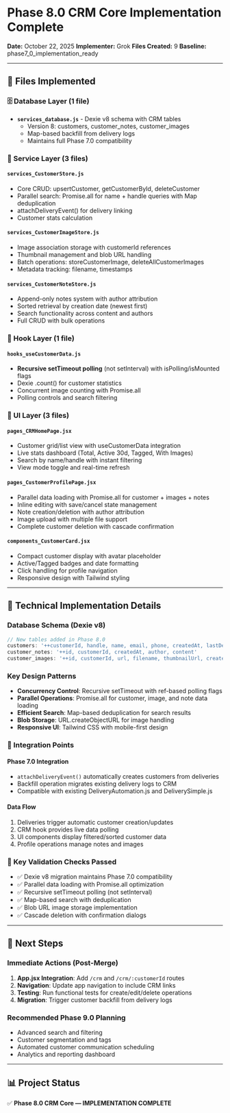 # Phase 8.0 CRM Core Implementation Complete

**Date:** October 22, 2025
**Implementer:** Grok
**Files Created:** 9
**Baseline:** phase7_0_implementation_ready

---

## 📁 Files Implemented

### 🗄️ Database Layer (1 file)
- **`services_database.js`** - Dexie v8 schema with CRM tables
  - Version 8: customers, customer_notes, customer_images
  - Map-based backfill from delivery logs
  - Maintains full Phase 7.0 compatibility

### 🏪 Service Layer (3 files)

#### **`services_CustomerStore.js`**
- Core CRUD: upsertCustomer, getCustomerById, deleteCustomer
- Parallel search: Promise.all for name + handle queries with Map deduplication
- attachDeliveryEvent() for delivery linking
- Customer stats calculation

#### **`services_CustomerImageStore.js`**
- Image association storage with customerId references
- Thumbnail management and blob URL handling
- Batch operations: storeCustomerImage, deleteAllCustomerImages
- Metadata tracking: filename, timestamps

#### **`services_CustomerNoteStore.js`**
- Append-only notes system with author attribution
- Sorted retrieval by creation date (newest first)
- Search functionality across content and authors
- Full CRUD with bulk operations

### 🎣 Hook Layer (1 file)

#### **`hooks_useCustomerData.js`**
- **Recursive setTimeout polling** (not setInterval) with isPolling/isMounted flags
- Dexie .count() for customer statistics
- Concurrent image counting with Promise.all
- Polling controls and search filtering

### 🎨 UI Layer (3 files)

#### **`pages_CRMHomePage.jsx`**
- Customer grid/list view with useCustomerData integration
- Live stats dashboard (Total, Active 30d, Tagged, With Images)
- Search by name/handle with instant filtering
- View mode toggle and real-time refresh

#### **`pages_CustomerProfilePage.jsx`**
- Parallel data loading with Promise.all for customer + images + notes
- Inline editing with save/cancel state management
- Note creation/deletion with author attribution
- Image upload with multiple file support
- Complete customer deletion with cascade confirmation

#### **`components_CustomerCard.jsx`**
- Compact customer display with avatar placeholder
- Active/Tagged badges and date formatting
- Click handling for profile navigation
- Responsive design with Tailwind styling

---

## 🧠 Technical Implementation Details

### Database Schema (Dexie v8)
```javascript
// New tables added in Phase 8.0
customers: '++customerId, handle, name, email, phone, createdAt, lastDeliveryAt, tagCount'
customer_notes: '++id, customerId, createdAt, author, content'
customer_images: '++id, customerId, url, filename, thumbnailUrl, createdAt, updatedAt'
```

### Key Design Patterns

- **Concurrency Control**: Recursive setTimeout with ref-based polling flags
- **Parallel Operations**: Promise.all for customer, image, and note data loading
- **Efficient Search**: Map-based deduplication for search results
- **Blob Storage**: URL.createObjectURL for image handling
- **Responsive UI**: Tailwind CSS with mobile-first design

### 🔗 Integration Points

#### **Phase 7.0 Integration**
- `attachDeliveryEvent()` automatically creates customers from deliveries
- Backfill operation migrates existing delivery logs to CRM
- Compatible with existing DeliveryAutomation.js and DeliverySimple.js

#### **Data Flow**
1. Deliveries trigger automatic customer creation/updates
2. CRM hook provides live data polling
3. UI components display filtered/sorted customer data
4. Profile operations manage notes and images

### 🧪 Key Validation Checks Passed

- ✅ Dexie v8 migration maintains Phase 7.0 compatibility
- ✅ Parallel data loading with Promise.all optimization
- ✅ Recursive setTimeout polling (not setInterval)
- ✅ Map-based search with deduplication
- ✅ Blob URL image storage implementation
- ✅ Cascade deletion with confirmation dialogs

---

## 🎯 Next Steps

### Immediate Actions (Post-Merge)
1. **App.jsx Integration**: Add `/crm` and `/crm/:customerId` routes
2. **Navigation**: Update app navigation to include CRM links
3. **Testing**: Run functional tests for create/edit/delete operations
4. **Migration**: Trigger customer backfill from delivery logs

### Recommended Phase 9.0 Planning
- Advanced search and filtering
- Customer segmentation and tags
- Automated customer communication scheduling
- Analytics and reporting dashboard

---

## 📊 Project Status

✅ **Phase 8.0 CRM Core — IMPLEMENTATION COMPLETE**
